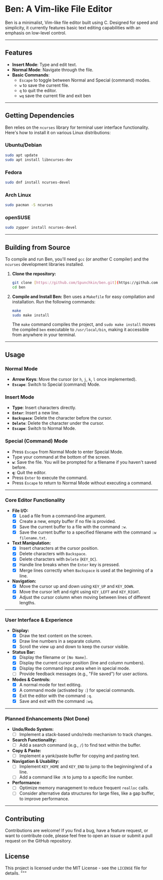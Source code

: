 
# Ben: A Vim-like File Editor

Ben is a minimalist, Vim-like file editor built using C. Designed for speed and simplicity, it currently features basic text editing capabilities with an emphasis on low-level control.

---

## Features

* **Insert Mode**: Type and edit text.
* **Normal Mode**: Navigate through the file.
* **Basic Commands**:
    * `Escape` to toggle between Normal and Special (command) modes.
    * `w` to save the current file.
    * `q` to quit the editor.
    * `wq` save the current file and exit ben

---

## Getting Dependencies

Ben relies on the `ncurses` library for terminal user interface functionality. Here's how to install it on various Linux distributions:

### Ubuntu/Debian

```bash
sudo apt update
sudo apt install libncurses-dev
```

### Fedora

```bash
sudo dnf install ncurses-devel
```

### Arch Linux

```bash
sudo pacman -S ncurses
```

### openSUSE

```bash
sudo zypper install ncurses-devel
```

---

## Building from Source

To compile and run Ben, you'll need `gcc` (or another C compiler) and the `ncurses` development libraries installed.

1.  **Clone the repository:**
    ```bash
    git clone [https://github.com/Spunchkin/ben.git](https://github.com/Spunchkin/ben.git)
    cd ben
    ```

2.  **Compile and Install Ben:**
    Ben uses a `Makefile` for easy compilation and installation. Run the following commands:
    ```bash
    make
    sudo make install
    ```
    The `make` command compiles the project, and `sudo make install` moves the compiled `ben` executable to `/usr/local/bin`, making it accessible from anywhere in your terminal.

---

## Usage

### Normal Mode

* **Arrow Keys**: Move the cursor (or `h`, `j`, `k`, `l` once implemented).
* **`Escape`**: Switch to Special (command) Mode.

### Insert Mode

* **Type**: Insert characters directly.
* **`Enter`**: Insert a new line.
* **`Backspace`**: Delete the character before the cursor.
* **`Delete`**: Delete the character under the cursor.
* **`Escape`**: Switch to Normal Mode.

### Special (Command) Mode

* Press `Escape` from Normal Mode to enter Special Mode.
* Type your command at the bottom of the screen.
* **`w`**: Save the file. You will be prompted for a filename if you haven't saved before.
* **`q`**: Quit the editor.
* Press `Enter` to execute the command.
* Press `Escape` to return to Normal Mode without executing a command.

---

### Core Editor Functionality

* **File I/O:**
    * [x] Load a file from a command-line argument.
    * [x] Create a new, empty buffer if no file is provided.
    * [x] Save the current buffer to a file with the command `:w`.
    * [x] Save the current buffer to a specified filename with the command `:w filename.txt`.
* **Text Manipulation:**
    * [x] Insert characters at the cursor position.
    * [x] Delete characters with `Backspace`.
    * [x] Delete characters with `Delete` (`KEY_DC`).
    * [x] Handle line breaks when the `Enter` key is pressed.
    * [x] Merge lines correctly when `Backspace` is used at the beginning of a line.
* **Navigation:**
    * [x] Move the cursor up and down using `KEY_UP` and `KEY_DOWN`.
    * [x] Move the cursor left and right using `KEY_LEFT` and `KEY_RIGHT`.
    * [x] Adjust the cursor column when moving between lines of different lengths.

---

### User Interface & Experience

* **Display:**
    * [x] Draw the text content on the screen.
    * [x] Draw line numbers in a separate column.
    * [x] Scroll the view up and down to keep the cursor visible.
* **Status Bar:**
    * [x] Display the filename or `[No Name]`.
    * [x] Display the current cursor position (line and column numbers).
    * [x] Display the command input area when in special mode.
    * [ ] Provide feedback messages (e.g., "File saved") for user actions.
* **Modes & Controls:**
    * [x] A normal mode for text editing.
    * [x] A command mode (activated by `:`) for special commands.
    * [x] Exit the editor with the command `:q`.
    * [x] Save and exit with the command `:wq`.

---

### Planned Enhancements (Not Done)

* **Undo/Redo System:**
    * [ ] Implement a stack-based undo/redo mechanism to track changes.
* **Search Functionality:**
    * [ ] Add a search command (e.g., `/`) to find text within the buffer.
* **Copy & Paste:**
    * [ ] Implement a yank/paste buffer for copying and pasting text.
* **Navigation & Usability:**
    * [ ] Implement `KEY_HOME` and `KEY_END` to jump to the beginning/end of a line.
    * [ ] Add a command like `:N` to jump to a specific line number.
* **Performance:**
    * [ ] Optimize memory management to reduce frequent `realloc` calls.
    * [ ] Consider alternative data structures for large files, like a gap buffer, to improve performance.

---

## Contributing

Contributions are welcome! If you find a bug, have a feature request, or want to contribute code, please feel free to open an issue or submit a pull request on the GitHub repository.

## License

This project is licensed under the MIT License - see the `LICENSE` file for details.
"""
